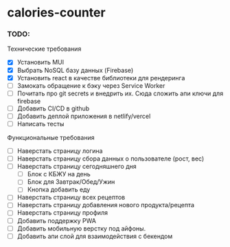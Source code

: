 # calories-counter

### TODO:
Технические требования
- [x] Установить MUI
- [x] Выбрать NoSQL базу данных (Firebase)
- [x] Установить react в качестве библиотеки для рендеринга
- [ ] Замокать обращение к бэку через Service Worker
- [ ] Почитать про git secrets и внедрить их. Сюда сложить апи ключи для firebase
- [ ] Добавить CI/CD в github
- [ ] Добавить деплой приложения в netlify/vercel
- [ ] Написать тесты

Функциональные требования
- [ ] Наверстать страницу логина
- [ ] Наверстать страницу сбора данных о пользователе (рост, вес)
- [ ] Наверстать страницу сегодняшнего дня
  - [ ] Блок с КБЖУ на день
  - [ ] Блок для Завтрак/Обед/Ужин
  - [ ] Кнопка добавить еду
- [ ] Наверстать страницу всех рецептов
- [ ] Наверстать страницу добавления нового продукта/рецепта
- [ ] Наверстать страницу профиля
- [ ] Добавить поддержку PWA
- [ ] Добавить мобильную верстку под айфоны.
- [ ] Добавить апи слой для взаимодействия с бекендом
